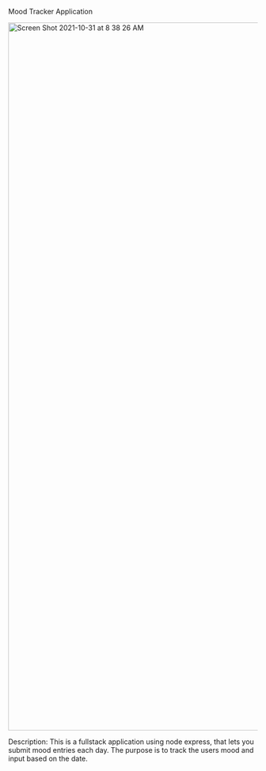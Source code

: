 Mood Tracker Application

<img width="1428" alt="Screen Shot 2021-10-31 at 8 38 26 AM" src="https://user-images.githubusercontent.com/88952205/139584696-d5f7f49f-cd26-4dd1-a3e8-e5126323ce7a.png">

Description: This is a fullstack application using node express, that lets you submit mood entries each day. The purpose is to track the users mood and input based on the date.



